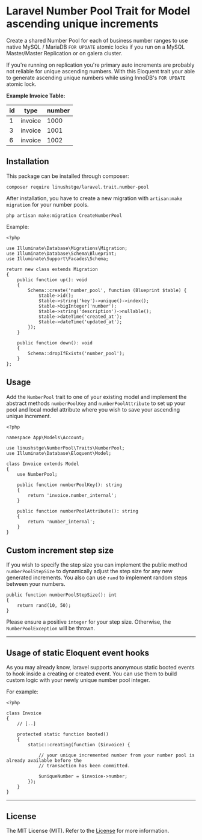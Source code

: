 # Laravel Number Pool Trait for Model ascending unique increments

Create a shared Number Pool for each of business number ranges to use native MySQL / MariaDB ``FOR UPDATE`` atomic locks if you run on a MySQL Master/Master Replication or on galera cluster.

If you're running on replication you're primary auto increments are probably not reliable for unique ascending numbers. 
With this Eloquent trait your able to generate ascending unique numbers while using InnoDB's ``FOR UPDATE`` atomic lock.

**Example Invoice Table:**

| id | type    | number |
|----|---------|--------|
| 1  | invoice | 1000   |
| 3  | invoice | 1001   |
| 6  | invoice | 1002   |

## Installation
This package can be installed through composer:

```
composer require linushstge/laravel.trait.number-pool
```

After installation, you have to create a new migration with ``artisan:make migration`` for your number pools.

```
php artisan make:migration CreateNumberPool
```

Example:

```
<?php

use Illuminate\Database\Migrations\Migration;
use Illuminate\Database\Schema\Blueprint;
use Illuminate\Support\Facades\Schema;

return new class extends Migration
{
    public function up(): void
    {
        Schema::create('number_pool', function (Blueprint $table) {
            $table->id();
            $table->string('key')->unique()->index();
            $table->bigInteger('number');
            $table->string('description')->nullable();
            $table->dateTime('created_at');
            $table->dateTime('updated_at');
        });
    }

    public function down(): void
    {
        Schema::dropIfExists('number_pool');
    }
};
```

## Usage

Add the ```NumberPool``` trait to one of your existing model and implement 
the abstract methods ``numberPoolKey`` and ``numberPoolAttribute`` to set up your pool and local
model attribute where you wish to save your ascending unique increment.

```
<?php

namespace App\Models\Account;

use linushstge\NumberPool\Traits\NumberPool;
use Illuminate\Database\Eloquent\Model;

class Invoice extends Model
{
    use NumberPool;

    public function numberPoolKey(): string
    {
        return 'invoice.number_internal';
    }

    public function numberPoolAttribute(): string
    {
        return 'number_internal';
    }
}
```

## Custom increment step size

If you wish to specify the step size you can implement the public method ```numberPoolStepSize``` 
to dynamically adjust the step size for any new generated increments. You also can use ``rand`` to implement
random steps between your numbers.

```
public function numberPoolStepSize(): int
{
    return rand(10, 50);
}
```
Please ensure a positive ```integer``` for your step size. Otherwise, the ``NumberPoolException`` will be thrown.

---

## Usage of static Eloquent event hooks

As you may already know, laravel supports anonymous static booted events to hook inside a creating or created event.
You can use them to build custom logic with your newly unique number pool integer. 

For example:

```
<?php

class Invoice
{
    // [..]

    protected static function booted()
    {
        static::creating(function ($invoice) {
        
            // your unique incremented number from your number pool is already available before the 
            // transaction has been committed.
            
            $uniqueNumber = $invoice->number;
        });
    }
}
```

---
## License
The MIT License (MIT). Refer to the [License](https://github.com/linushstge/laravel.trait.number-pool/blob/main/LICENSE) for more information.